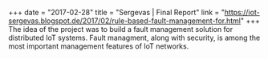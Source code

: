 +++
date = "2017-02-28"
title = "Sergevas | Final Report"
link = "https://iot-sergevas.blogspot.de/2017/02/rule-based-fault-management-for.html"
+++
The idea of the project was to build a fault management solution for distributed IoT systems. Fault managment, along with security, is among the most important management features of IoT networks.